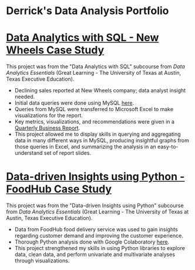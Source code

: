 # Derrick's Data Analysis Portfolio

# [Data Analytics with SQL - New Wheels Case Study](https://github.com/derrick-n-black/New-Wheels)
This project was from the "Data Analytics with SQL" subcourse from *Data Analytics Essentials* (Great Learning - The University of Texas at Austin, Texas Executive Education).
* Declining sales reported at New Wheels company; data analyst insight needed.
* Initial data queries were done using MySQL [here](New%20Wheels/submission_Derrick_Black.sql).
* Queries from MySQL were transferred to Microsoft Excel to make visualizations for the report.
* Key metrics, visualizations, and recommendations were given in a [Quarterly Business Report](New%20Wheels/submission_Derrick_Black_Slides.pdf).
* This project allowed me to display skills in querying and aggregating data in many different ways in MySQL, producing insightful graphs from those queries in Excel, and summarizing the analysis in an easy-to-understand set of report slides.

# [Data-driven Insights using Python - FoodHub Case Study](https://github.com/derrick-n-black/FoodHub)
This project was from the "Data-driven Insights using Python" subcourse from *Data Analytics Essentials* (Great Learning - The University of Texas at Austin, Texas Executive Education).
* Data from FoodHub food delivery service was used to gain insights regarding customer demand and improving the customer experience.
* Thorough Python analysis done with Google Colaboratory [here](FoodHub/FoodHub%20Data%20Analysis.ipynb).
* This project strengthened my skills in using Python libraries to explore data, clean data, and perform univariate and multivariate analyses through visualizations.
